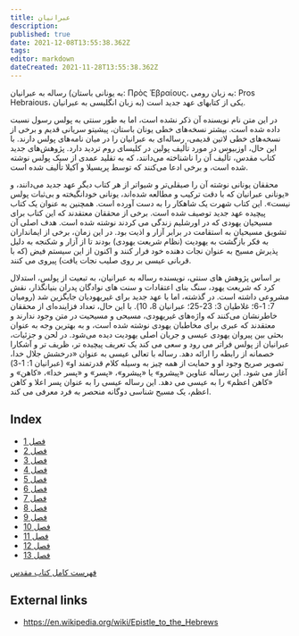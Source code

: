 ```yaml
---
title: عبرانيان
description: 
published: true
date: 2021-12-08T13:55:38.362Z
tags: 
editor: markdown
dateCreated: 2021-11-28T13:55:38.362Z
---
```


رساله به عبرانیان (به یونانی باستان: Πρὸς Ἑβραίους، به زبان رومی: Pros Hebraious، به زبان انگلیسی به عبرانیان) یکی از کتابهای عهد جدید است.

در این متن نام نویسنده آن ذکر نشده است، اما به طور سنتی به پولس رسول نسبت داده شده است. بیشتر نسخه‌های خطی یونان باستان، پیشیتو سریانی قدیم و برخی از نسخه‌های خطی لاتین قدیمی، رساله‌ای به عبرانیان را در میان نامه‌های پولس دارند. با این حال، اوزبیوس در مورد تألیف پولین در کلیسای روم تردید دارد. پژوهش‌های جدید کتاب مقدس، تألیف آن را ناشناخته می‌دانند، که به تقلید عمدی از سبک پولس نوشته شده است، و برخی ادعا می‌کنند که توسط پریسیلا و آکیلا تألیف شده است.

محققان یونانی نوشته آن را صیقلی‌تر و شیواتر از هر کتاب دیگر عهد جدید می‌دانند، و «یونانی عبرانیان که با دقت ترکیب و مطالعه شده‌اند، یونانی خودانگیخته و بی‌ثبات پولس نیست». این کتاب شهرت یک شاهکار را به دست آورده است. همچنین به عنوان یک کتاب پیچیده عهد جدید توصیف شده است. برخی از محققان معتقدند که این کتاب برای مسیحیان یهودی که در اورشلیم زندگی می کردند نوشته شده است. هدف اصلی آن تشویق مسیحیان به استقامت در برابر آزار و اذیت بود. در این زمان، برخی از ایمانداران به فکر بازگشت به یهودیت (نظام شریعت یهودی) بودند تا از آزار و شکنجه به دلیل پذیرش مسیح به عنوان نجات دهنده خود فرار کنند و اکنون از این سیستم فیض (که با قربانی عیسی بر روی صلیب نجات یافت) پیروی می کنند.

بر اساس پژوهش های سنتی، نویسنده رساله به عبرانیان، به تبعیت از پولس، استدلال کرد که شریعت یهود، سنگ بنای اعتقادات و سنت های نوادگان پدران بنیانگذار، نقش مشروعی داشته است. در گذشته، اما با عهد جدید برای غیریهودیان جایگزین شد (رومیان 7: 1-6؛ غلاطیان 3: 23-25؛ عبرانیان 8، 10). با این حال، تعداد فزاینده‌ای از محققان خاطرنشان می‌کنند که واژه‌های غیریهودی، مسیحی و مسیحیت در متن وجود ندارند و معتقدند که عبری برای مخاطبان یهودی نوشته شده است، و به بهترین وجه به عنوان بحثی بین پیروان یهودی عیسی و جریان اصلی یهودیت دیده می‌شود. در لحن و جزئیات، عبرانیان از پولس فراتر می رود و سعی می کند یک تعریف پیچیده تر، ظریف تر و آشکارا خصمانه از رابطه را ارائه دهد. رساله با تعالی عیسی به عنوان «درخشش جلال خدا، تصویر صریح وجود او و حمایت از همه چیز به وسیله کلام قدرتمند او» (عبرانیان 1: 1-3) آغاز می شود. این رساله عناوین «پیشرو» یا «پیشرو»، «پسر» و «پسر خدا»، «کاهن» و «کاهن اعظم» را به عیسی می دهد. این رساله عیسی را به عنوان پسر اعلا و کاهن اعظم، یک مسیح شناسی دوگانه منحصر به فرد معرفی می کند.

## Index

- [فصل 1](/fa/Bible/Hebrews/1)
- [فصل 2](/fa/Bible/Hebrews/2)
- [فصل 3](/fa/Bible/Hebrews/3)
- [فصل 4](/fa/Bible/Hebrews/4)
- [فصل 5](/fa/Bible/Hebrews/5)
- [فصل 6](/fa/Bible/Hebrews/6)
- [فصل 7](/fa/Bible/Hebrews/7)
- [فصل 8](/fa/Bible/Hebrews/8)
- [فصل 9](/fa/Bible/Hebrews/9)
- [فصل 10](/fa/Bible/Hebrews/10)
- [فصل 11](/fa/Bible/Hebrews/11)
- [فصل 12](/fa/Bible/Hebrews/12)
- [فصل 13](/fa/Bible/Hebrews/13)


[فهرست کامل کتاب مقدس](/fa/index/bible)


## External links

- https://en.wikipedia.org/wiki/Epistle_to_the_Hebrews